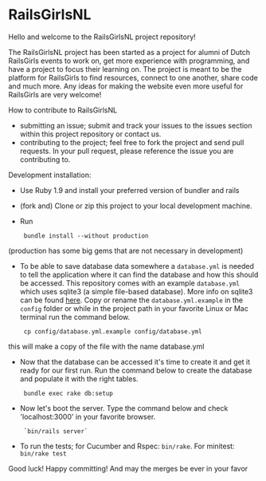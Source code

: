 # RailsGirlsNL
Hello and welcome to the RailsGirlsNL project repository!

The RailsGirlsNL project has been started as a project for alumni of Dutch RailsGirls events to work on, get more experience with programming, and have a project to focus their learning on.
The project is meant to be the platform for RailsGirls to find resources, connect to one another, share code and much more.
Any ideas for making the website even more useful for RailsGirls are very welcome!

How to contribute to RailsGirlsNL

 - submitting an issue; submit and track your issues to the issues section within this project repository or contact us.
 - contributing to the project; feel free to fork the project and send pull requests. In your pull request, please reference the issue you are contributing to.

Development installation:

 - Use Ruby 1.9 and install your preferred version of bundler and rails
 - (fork and) Clone or zip this project to your local development machine.
 - Run

        bundle install --without production
(production has some big gems that are not necessary in development)

 - To be able to save database data somewhere a `database.yml` is needed to tell the application where it can find the database and how this should be accessed. This repository comes with an example `database.yml` which uses sqlite3 (a simple file-based database). More info on sqlite3 can be found [here][1]. Copy or rename the `database.yml.example` in the `config` folder or while in the project path in your favorite Linux or Mac terminal run the command below.

        cp config/database.yml.example config/database.yml
this will make a copy of the file with the name database.yml
 - Now that the database can be accessed it's time to create it and get it ready for our first run. Run the command below to create the database and populate it with the right tables.

        bundle exec rake db:setup

 - Now let's boot the server. Type the command below and check 'localhost:3000' in your favorite browser.

        `bin/rails server`

  - To run the tests; for Cucumber and Rspec: `bin/rake`. For minitest: `bin/rake test`

Good luck!
Happy committing! And may the merges be ever in your favor

  [1]: http://zetcode.com/db/sqlite/introduction/
